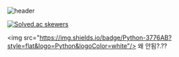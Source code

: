 ![header](https://capsule-render.vercel.app/api?type=slice&color=auto&height=300&section=header&text=hi&desc=Hello%20render&fontSize=90)

[![Solved.ac skewers](http://mazassumnida.wtf/api/v2/generate_badge?boj=skewers)](https://solved.ac/skewers)

<img src="https://img.shields.io/badge/Python-3776AB?style=flat&logo=Python&logoColor=white"/>
왜 안됨?.??
